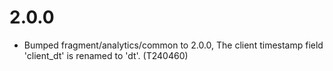 # 2.0.0
- Bumped fragment/analytics/common to 2.0.0, The client timestamp
  field 'client_dt' is renamed to 'dt'. (T240460)
